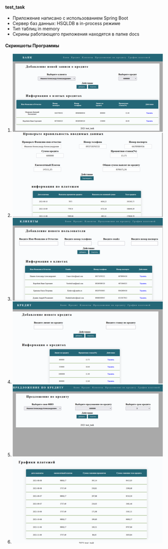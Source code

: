 #### test_task
+ Приложение написано с использованием Spring Boot
+ Сервер баз данных: HSQLDB в in-process режиме 
+ Тип таблиц in memory
+ Скрины работающего приложения находятся в папке docs
#### Скриншоты Программы
1) ![Fist](docs/Bank.png)
2) ![Second](docs/Calculation_Credit.png)
3) ![Third](docs/Client.png)
3) ![Four](docs/Credit.png)
3) ![Five](docs/Credit_offerpng.png)
3) ![Second](docs/Payment_schedule.png)